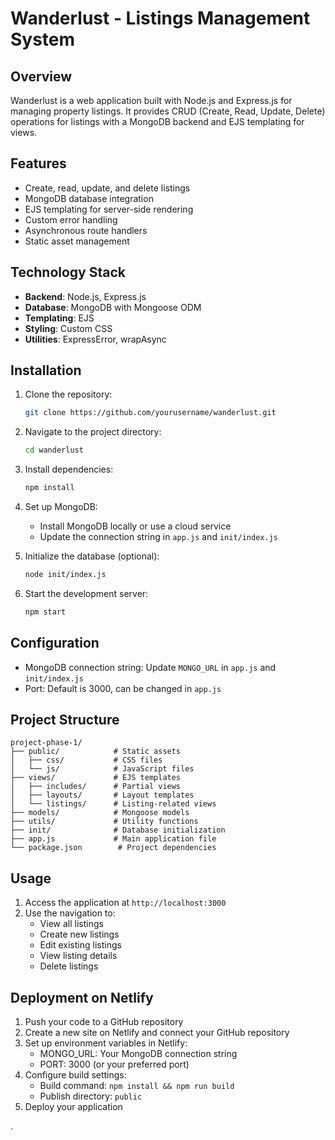# Wanderlust - Listings Management System

## Overview
Wanderlust is a web application built with Node.js and Express.js for managing property listings. It provides CRUD (Create, Read, Update, Delete) operations for listings with a MongoDB backend and EJS templating for views.

## Features
- Create, read, update, and delete listings
- MongoDB database integration
- EJS templating for server-side rendering
- Custom error handling
- Asynchronous route handlers
- Static asset management

## Technology Stack
- **Backend**: Node.js, Express.js
- **Database**: MongoDB with Mongoose ODM
- **Templating**: EJS
- **Styling**: Custom CSS
- **Utilities**: ExpressError, wrapAsync

## Installation
1. Clone the repository:
   ```bash
   git clone https://github.com/yourusername/wanderlust.git
   ```
2. Navigate to the project directory:
   ```bash
   cd wanderlust
   ```
3. Install dependencies:
   ```bash
   npm install
   ```
4. Set up MongoDB:
   - Install MongoDB locally or use a cloud service
   - Update the connection string in `app.js` and `init/index.js`

5. Initialize the database (optional):
   ```bash
   node init/index.js
   ```

6. Start the development server:
   ```bash
   npm start
   ```

## Configuration
- MongoDB connection string: Update `MONGO_URL` in `app.js` and `init/index.js`
- Port: Default is 3000, can be changed in `app.js`

## Project Structure
```
project-phase-1/
├── public/            # Static assets
│   ├── css/           # CSS files
│   └── js/            # JavaScript files
├── views/             # EJS templates
│   ├── includes/      # Partial views
│   ├── layouts/       # Layout templates
│   └── listings/      # Listing-related views
├── models/            # Mongoose models
├── utils/             # Utility functions
├── init/              # Database initialization
├── app.js             # Main application file
└── package.json        # Project dependencies
```

## Usage
1. Access the application at `http://localhost:3000`
2. Use the navigation to:
   - View all listings
   - Create new listings
   - Edit existing listings
   - View listing details
   - Delete listings

## Deployment on Netlify

1. Push your code to a GitHub repository
2. Create a new site on Netlify and connect your GitHub repository
3. Set up environment variables in Netlify:
   - MONGO_URL: Your MongoDB connection string
   - PORT: 3000 (or your preferred port)
4. Configure build settings:
   - Build command: `npm install && npm run build`
   - Publish directory: `public`
5. Deploy your application

.
